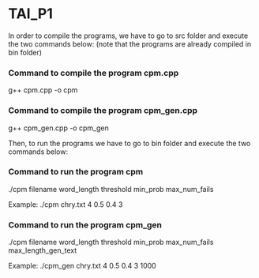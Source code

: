 # TAI_P1

In order to compile the programs, we have to go to src folder and execute the two commands below:
(note that the programs are already compiled in bin folder)

### Command to compile the program cpm.cpp

g++ cpm.cpp -o cpm

### Command to compile the program cpm_gen.cpp

g++ cpm_gen.cpp -o cpm_gen

Then, to run the programs we have to go to bin folder and execute the two commands below:

### Command to run the program cpm

 ./cpm filename word_length threshold min_prob max_num_fails
 
 Example: ./cpm chry.txt 4 0.5 0.4 3
 
### Command to run the program cpm_gen

 ./cpm filename word_length threshold min_prob max_num_fails max_length_gen_text

 Example: ./cpm_gen chry.txt 4 0.5 0.4 3 1000
